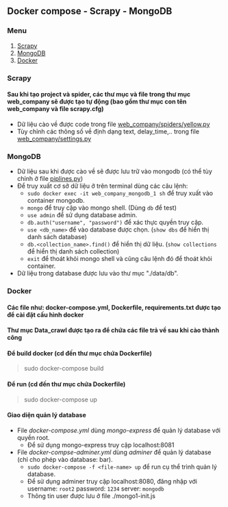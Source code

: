## Docker compose - Scrapy - MongoDB

### Menu
1. [Scrapy](#scrapy)
2. [MongoDB](#mongodb)
3. [Docker](#docker)

### **Scrapy**

#### Sau khi tạo project và spider, các thư mục và file trong thư mục web_company sẽ được tạo tự động (bao gồm thư mục con tên web_company và file scrapy.cfg)

- Dữ liệu cào về được code trong file [web_company/spiders/yellow.py](https://github.com/digitechglobal/Scrapy/blob/docker/web_company/web_company/spiders/yellow.py)
- Tùy chỉnh các thông số về định dạng text, delay_time,.. trong file [web_company/settings.py](https://github.com/digitechglobal/Scrapy/blob/docker/web_company/web_company/settings.py)

### **MongoDB**

- Dữ liệu sau khi được cào về sẽ được lưu trữ vào mongodb (có thể tùy chỉnh ở file [piplines.py](https://github.com/digitechglobal/Scrapy/blob/docker/web_company/web_company/pipelines.py))
- Để truy xuất cơ sở dữ liệu ở trên terminal dùng các câu lệnh:
  - `sudo docker exec -it web_company_mongodb_1 sh` để truy xuất vào container mongodb.
  - `mongo` để truy cập vào mongo shell. (Dùng `db` để test)
  - `use admin` để sử dụng database admin.
  - `db.auth("username", "password")` để xác thực quyền truy cập.
  - `use <db_name>` để vào database được chọn. (`show dbs` để hiển thị danh sách database)
  - `db.<collection_name>.find()` để hiển thị dữ liệu. (`show collections` để hiển thị danh sách collection)
  - `exit` để thoát khỏi mongo shell và cũng câu lệnh đó để thoát khỏi container.
- Dữ liệu trong database được lưu vào thư mục "./data/db".

### **Docker**

#### Các file như: docker-compose.yml, Dockerfile, requirements.txt được tạo để cài đặt cấu hình docker

#### Thư mục Data_crawl được tạo ra để chứa các file trả về sau khi cào thành công

#### Để build docker (cd đến thư mục chứa Dockerfile)
> sudo docker-compose build
#### Để run (cd đến thư mục chứa Dockerfile)
>sudo docker-compose up

#### Giao diện quản lý database
 - File *docker-compose.yml* dùng *mongo-express* để quản lý database với quyền root. 
   * Để sử dụng mongo-express truy cập localhost:8081
 - File *docker-compse-adminer.yml* dùng *adminer* để quản lý database (chỉ cho phép vào database: bar).
   * `sudo docker-compose -f <file-name> up` để run cụ thể trình quản lý database.
   * Để sử dụng adminer truy cập localhost:8080, đăng nhập với username: `root2` password: `1234` server: `mongodb` 
   * Thông tin user được lưu ở file ./mongo1-init.js
